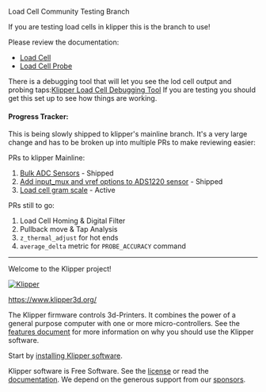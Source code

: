Load Cell Community Testing Branch

If you are testing load cells in klipper this is the branch to use!

Please review the documentation:
* [Load Cell](./docs/Load_Cell.md)
* [Load Cell Probe](./docs/Load_Cell_Probe.md)

There is a debugging tool that will let you see the lod cell output and 
probing taps:[Klipper Load Cell Debugging Tool](https://observablehq.com/@garethky/klipper-load-cell-debugging-tool)
If you are testing you should get this set up to see how things are working.

#### Progress Tracker:
This is being slowly shipped to klipper's mainline branch. It's a very large 
change and has to be broken up into multiple PRs to make reviewing easier:

PRs to klipper Mainline:
1. [Bulk ADC Sensors](https://github.com/Klipper3d/klipper/pull/6555) - Shipped
2. [Add input_mux and vref options to ADS1220 sensor](https://github.com/Klipper3d/klipper/pull/6713) - Shipped
3. [Load cell gram scale](https://github.com/Klipper3d/klipper/pull/6729) - Active

PRs still to go:
1. Load Cell Homing & Digital Filter
2. Pullback move & Tap Analysis
3. `z_thermal_adjust` for hot ends
4. `average_delta` metric for `PROBE_ACCURACY` command
---

Welcome to the Klipper project!

[![Klipper](docs/img/klipper-logo-small.png)](https://www.klipper3d.org/)

https://www.klipper3d.org/

The Klipper firmware controls 3d-Printers. It combines the power of a
general purpose computer with one or more micro-controllers. See the
[features document](https://www.klipper3d.org/Features.html) for more
information on why you should use the Klipper software.

Start by [installing Klipper software](https://www.klipper3d.org/Installation.html).

Klipper software is Free Software. See the [license](COPYING) or read
the [documentation](https://www.klipper3d.org/Overview.html). We
depend on the generous support from our
[sponsors](https://www.klipper3d.org/Sponsors.html).
